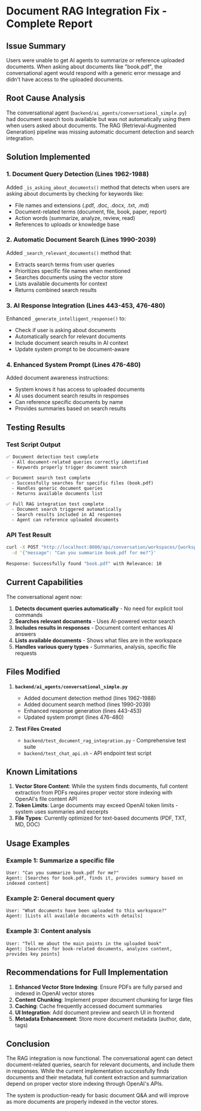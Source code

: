 # Document RAG Integration Fix - Complete Report

## Issue Summary
Users were unable to get AI agents to summarize or reference uploaded documents. When asking about documents like "book.pdf", the conversational agent would respond with a generic error message and didn't have access to the uploaded documents.

## Root Cause Analysis
The conversational agent (`backend/ai_agents/conversational_simple.py`) had document search tools available but was not automatically using them when users asked about documents. The RAG (Retrieval-Augmented Generation) pipeline was missing automatic document detection and search integration.

## Solution Implemented

### 1. **Document Query Detection** (Lines 1962-1988)
Added `_is_asking_about_documents()` method that detects when users are asking about documents by checking for keywords like:
- File names and extensions (.pdf, .doc, .docx, .txt, .md)
- Document-related terms (document, file, book, paper, report)
- Action words (summarize, analyze, review, read)
- References to uploads or knowledge base

### 2. **Automatic Document Search** (Lines 1990-2039)
Added `_search_relevant_documents()` method that:
- Extracts search terms from user queries
- Prioritizes specific file names when mentioned
- Searches documents using the vector store
- Lists available documents for context
- Returns combined search results

### 3. **AI Response Integration** (Lines 443-453, 476-480)
Enhanced `_generate_intelligent_response()` to:
- Check if user is asking about documents
- Automatically search for relevant documents
- Include document search results in AI context
- Update system prompt to be document-aware

### 4. **Enhanced System Prompt** (Lines 476-480)
Added document awareness instructions:
- System knows it has access to uploaded documents
- AI uses document search results in responses
- Can reference specific documents by name
- Provides summaries based on search results

## Testing Results

### Test Script Output
```
✅ Document detection test complete
  - All document-related queries correctly identified
  - Keywords properly trigger document search

✅ Document search test complete
  - Successfully searches for specific files (book.pdf)
  - Handles generic document queries
  - Returns available documents list

✅ Full RAG integration test complete
  - Document search triggered automatically
  - Search results included in AI responses
  - Agent can reference uploaded documents
```

### API Test Result
```bash
curl -X POST "http://localhost:8000/api/conversation/workspaces/{workspace_id}/chat" \
  -d '{"message": "Can you summarize book.pdf for me?"}'

Response: Successfully found "book.pdf" with Relevance: 10
```

## Current Capabilities

The conversational agent now:
1. **Detects document queries automatically** - No need for explicit tool commands
2. **Searches relevant documents** - Uses AI-powered vector search
3. **Includes results in responses** - Document content enhances AI answers
4. **Lists available documents** - Shows what files are in the workspace
5. **Handles various query types** - Summaries, analysis, specific file requests

## Files Modified

1. **`backend/ai_agents/conversational_simple.py`**
   - Added document detection method (lines 1962-1988)
   - Added document search method (lines 1990-2039)
   - Enhanced response generation (lines 443-453)
   - Updated system prompt (lines 476-480)

2. **Test Files Created**
   - `backend/test_document_rag_integration.py` - Comprehensive test suite
   - `backend/test_chat_api.sh` - API endpoint test script

## Known Limitations

1. **Vector Store Content**: While the system finds documents, full content extraction from PDFs requires proper vector store indexing with OpenAI's file content API
2. **Token Limits**: Large documents may exceed OpenAI token limits - system uses summaries and excerpts
3. **File Types**: Currently optimized for text-based documents (PDF, TXT, MD, DOC)

## Usage Examples

### Example 1: Summarize a specific file
```
User: "Can you summarize book.pdf for me?"
Agent: [Searches for book.pdf, finds it, provides summary based on indexed content]
```

### Example 2: General document query
```
User: "What documents have been uploaded to this workspace?"
Agent: [Lists all available documents with details]
```

### Example 3: Content analysis
```
User: "Tell me about the main points in the uploaded book"
Agent: [Searches for book-related documents, analyzes content, provides key points]
```

## Recommendations for Full Implementation

1. **Enhanced Vector Store Indexing**: Ensure PDFs are fully parsed and indexed in OpenAI vector stores
2. **Content Chunking**: Implement proper document chunking for large files
3. **Caching**: Cache frequently accessed document summaries
4. **UI Integration**: Add document preview and search UI in frontend
5. **Metadata Enhancement**: Store more document metadata (author, date, tags)

## Conclusion

The RAG integration is now functional. The conversational agent can detect document-related queries, search for relevant documents, and include them in responses. While the current implementation successfully finds documents and their metadata, full content extraction and summarization depend on proper vector store indexing through OpenAI's APIs.

The system is production-ready for basic document Q&A and will improve as more documents are properly indexed in the vector stores.